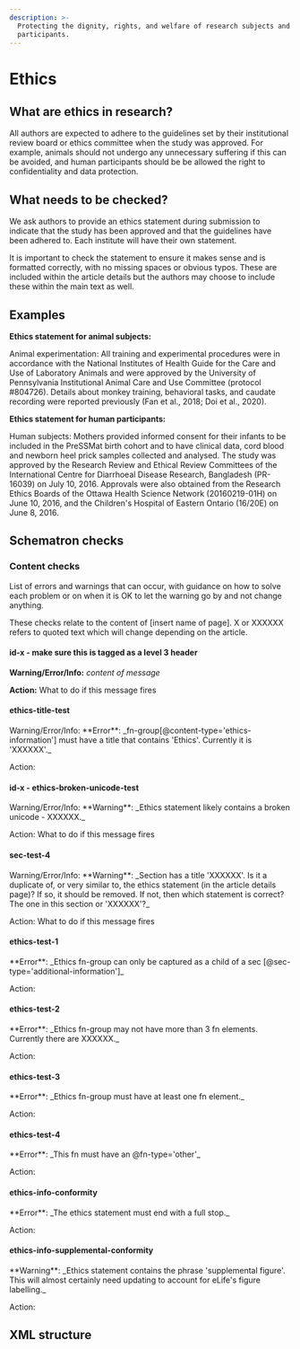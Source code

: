 ```yaml
---
description: >-
  Protecting the dignity, rights, and welfare of research subjects and
  participants.
---
```


# Ethics

## What are ethics in research?

All authors are expected to adhere to the guidelines set by their institutional review board or ethics committee when the study was approved. For example, animals should not undergo any unnecessary suffering if this can be avoided, and human participants should be be allowed the right to confidentiality and data protection. 

## What needs to be checked?

We ask authors to provide an ethics statement during submission to indicate that the study has been approved and that the guidelines have been adhered to. Each institute will have their own statement. 

It is important to check the statement to ensure it makes sense and is formatted correctly, with no missing spaces or obvious typos. These are included within the article details but the authors may choose to include these within the main text as well. 

## Examples

**Ethics statement for animal subjects:** 

Animal experimentation: All training and experimental procedures were in accordance with the National Institutes of Health Guide for the Care and Use of Laboratory Animals and were approved by the University of Pennsylvania Institutional Animal Care and Use Committee \(protocol \#804726\). Details about monkey training, behavioral tasks, and caudate recording were reported previously \(Fan et al., 2018; Doi et al., 2020\).

**Ethics statement for human participants:**

Human subjects: Mothers provided informed consent for their infants to be included in the PreSSMat birth cohort and to have clinical data, cord blood and newborn heel prick samples collected and analysed. The study was approved by the Research Review and Ethical Review Committees of the International Centre for Diarrhoeal Disease Research, Bangladesh \(PR-16039\) on July 10, 2016. Approvals were also obtained from the Research Ethics Boards of the Ottawa Health Science Network \(20160219-01H\) on June 10, 2016, and the Children's Hospital of Eastern Ontario \(16/20E\) on June 8, 2016.

## Schematron checks

### Content checks

List of errors and warnings that can occur, with guidance on how to solve each problem or on when it is OK to let the warning go by and not change anything.

These checks relate to the content of \[insert name of page\]. X or XXXXXX refers to quoted text which will change depending on the article.

#### id-x - make sure this is tagged as a level 3 header

**Warning/Error/Info:** _content of message_

**Action:** What to do if this message fires

#### ethics-title-test

Warning/Error/Info: \*\*Error\*\*: \_fn-group\[@content-type='ethics-information'\] must have a title that contains 'Ethics'. Currently it is 'XXXXXX'.\_

Action: 

#### id-x - ethics-broken-unicode-test

Warning/Error/Info: \*\*Warning\*\*: \_Ethics statement likely contains a broken unicode - XXXXXX.\_

Action: What to do if this message fires

#### sec-test-4

Warning/Error/Info:  \*\*Warning\*\*: \_Section has a title 'XXXXXX'. Is it a duplicate of, or very similar to, the ethics statement \(in the article details page\)? If so, it should be removed. If not, then which statement is correct? The one in this section or 'XXXXXX'?\_

Action: What to do if this message fires

#### ethics-test-1

\*\*Error\*\*: \_Ethics fn-group can only be captured as a child of a sec \[@sec-type='additional-information'\]\_

Action: 

#### ethics-test-2

\*\*Error\*\*: \_Ethics fn-group may not have more than 3 fn elements. Currently there are XXXXXX.\_

Action: 

#### ethics-test-3

\*\*Error\*\*: \_Ethics fn-group must have at least one fn element.\_

Action: 

#### ethics-test-4

\*\*Error\*\*: \_This fn must have an @fn-type='other'\_

Action: 

#### ethics-info-conformity

\*\*Error\*\*: \_The ethics statement must end with a full stop.\_

Action: 

#### ethics-info-supplemental-conformity

\*\*Warning\*\*: \_Ethics statement contains the phrase 'supplemental figure'. This will almost certainly need updating to account for eLife's figure labelling.\_

Action: 

## XML structure

